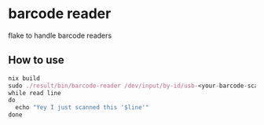 # barcode reader

flake to handle barcode readers

## How to use

``` nix
nix build
sudo ./result/bin/barcode-reader /dev/input/by-id/usb-<your-barcode-scanner> | \
while read line
do
  echo "Yey I just scanned this '$line'"
done
```


